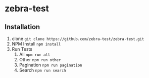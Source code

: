 # zebra-test

## Installation
1) clone ```git clone https://github.com/zebra-test/zebra-test.git```
2) NPM Install ```npm install```
3) Run Tests
   1) All ```npm run all```
   2) Other ```npm run other```
   3) Pagination ```npm run pagination```
   4) Search ```npm run search```
